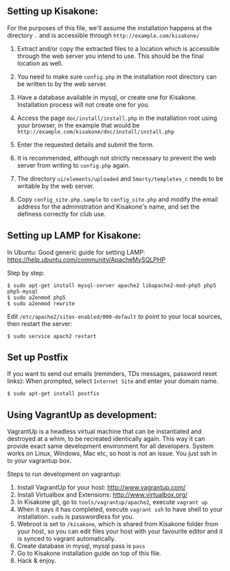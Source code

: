Setting up Kisakone:
--------------------

For the purposes of this file, we'll assume the installation happens at the
directory `.` and is accessible through `http://example.com/kisakone/`

1. Extract and/or copy the extracted files to a location which is accessible
through the web server you intend to use. This should be the final location as well.

2. You need to make sure `config.php` in the installation root directory can be
written to by the web server.

3. Have a database available in mysql, or create one for Kisakone. Installation
process will not create one for you.

4. Access the page `doc/install/install.php` in the installation root using your browser,
in the example that would be `http://example.com/kisakone/doc/install/install.php`

5. Enter the requested details and submit the form.

6. It is recommended, although not strictly necessary to prevent the web
server from writing to `config.php` again.

7. The directory `ui/elements/uploaded` and `Smarty/templetes_c` needs to be
writable by the web server.

8. Copy `config_site.php.sample` to `config_site.php` and modify the email
address for the administration and Kisakone's name, and set the definess
correctly for club use.


Setting up LAMP for Kisakone:
-----------------------------

In Ubuntu:
Good generic guide for setting LAMP:
https://help.ubuntu.com/community/ApacheMySQLPHP

Step by step:
```
$ sudo apt-get install mysql-server apache2 libapache2-mod-php5 php5 php5-mysql
$ sudo a2enmod php5
$ sudo a2enmod rewrite
```

Edit `/etc/apache2/sites-enabled/000-default` to point to your local sources,
then restart the server:

```
$ sudo service apach2 restart
```


Set up Postfix
--------------

If you want to send out emails (reminders, TDs messages, password reset links):
When prompted, select `Internet Site` and enter your domain name.

```
$ sudo apt-get install postfix
```


Using VagrantUp as development:
-------------------------------

VagrantUp is a headless virtual machine that can be instantiated and destroyed
at a whim, to be recreated identically again. This way it can provide exact same
development environment for all developers. System works on Linux, Windows, Mac
etc, so host is not an issue. You just ssh in to your vagrantup box.

Steps to run development on vagrantup:

1. Install VagrantUp for your host: http://www.vagrantup.com/
2. Install Virtualbox and Extensions: http://www.virtualbox.org/
3. In Kisakone git, go to `tools/vagrantup/apache2`, execute `vagrant up`
4. When it says it has completed, execute `vagrant ssh` to have shell to your
   installation. `sudo` is passwordless for you.
5. Webroot is set to `/kisakone`, which is shared from Kisakone folder from your host,
   so you can edit files your host with your favourite editor and it is synced
   to vagrant automatically.
6. Create database in mysql, mysql pass is `pass`
7. Go to Kisakone installation guide on top of this file.
8. Hack & enjoy.
